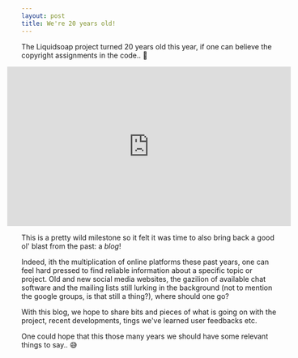 ```yaml
---
layout: post
title: We're 20 years old!
---
```


The Liquidsoap project turned 20 years old this year, if one can believe the copyright assignments in the code.. 😬

<div style="grid-template-columns: repeat(1, minmax(0, 1fr)); justify-items: center;">
  <div>
    <iframe width="560" height="315" src="https://www.youtube.com/embed/APSGSHlScaY" frameborder="0" allow="accelerometer; autoplay; clipboard-write; encrypted-media; gyroscope; picture-in-picture" allowfullscreen=""></iframe>
  </div>
</div>

This is a pretty wild milestone so it felt it was time to also bring back a good ol' blast from the past: a _blog_!

Indeed, ith the multiplication of online platforms these past years, one can feel hard pressed to find reliable information
about a specific topic or project. Old and new social media websites, the gazilion of
available chat software and the mailing lists still lurking in the background (not to mention the google groups, is that
still a thing?), where should one go?

With this blog, we hope to share bits and pieces of what is going on with the project, recent developments, tings we've learned
user feedbacks etc.

One could hope that this those many years we should have some relevant things to say.. 😅

